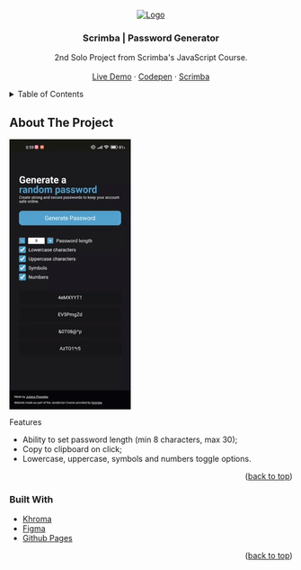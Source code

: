 <div id="top"></div>
<!-- PROJECT LOGO -->
<br />
<div align="center">
  <a href="https://github.com/othneildrew/Best-README-Template">
    <img src="https://scrimba.com/articles/content/images/2022/02/square-avatar.png" alt="Logo" width="65" height="65">
  </a>

  <h3 align="center">Scrimba | Password Generator</h3>

  <p align="center">
    2nd Solo Project from Scrimba's JavaScript Course.
    <br />
    <br />
    <a href="https://praxeds.github.io/scrimba-password-generator/">Live Demo</a>
    ·
    <a href="https://codepen.io/praxeds/pen/VwXpjXJ">Codepen</a>
    ·
    <a href="https://scrimba.com/">Scrimba</a>
  </p>
</div>



<!-- TABLE OF CONTENTS -->
<details>
  <summary>Table of Contents</summary>
  <ol>
    <li>
      <a href="#about-the-project">About The Project</a>
      <ul>
        <li><a href="#built-with">Built With</a></li>
      </ul>
    </li>
  </ol>
</details>



<!-- ABOUT THE PROJECT -->
## About The Project
<img align="center" alt="Demo gif" src="assets/demo.gif">

Features
* Ability to set password length (min 8 characters, max 30);
* Copy to clipboard on click;
* Lowercase, uppercase, symbols and numbers toggle options.

<p align="right">(<a href="#top">back to top</a>)</p>



### Built With

* [Khroma](http://khroma.co/)
* [Figma](https://www.figma.com/)
* [Github Pages](https://pages.github.com/)

<p align="right">(<a href="#top">back to top</a>)</p>



